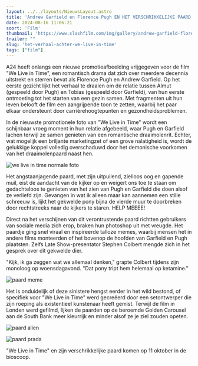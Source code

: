 ```yaml
---
layout: ../../layouts/NieuwsLayout.astro
title: 'Andrew Garfield en Florence Pugh EN HET VERSCHRIKKELIJKE PAARD'
date: 2024-08-16 11:06:21
soort: 'Film'
thumbnail: 'https://www.slashfilm.com/img/gallery/andrew-garfield-florence-pughs-new-movie-just-spawned-the-most-cursed-meme-youll-ever-see/intro-1723734301.jpg'
trailer: ""
slug: 'het-verhaal-achter-we-live-in-time'
tags: ["film"]
---
```


A24 heeft onlangs een nieuwe promotieafbeelding vrijgegeven voor de film "We Live in Time", een romantisch drama dat zich over meerdere decennia uitstrekt en sterren bevat als Florence Pugh en Andrew Garfield. Op het eerste gezicht lijkt het verhaal te draaien om de relatie tussen Almut (gespeeld door Pugh) en Tobias (gespeeld door Garfield), van hun eerste ontmoeting tot het starten van een gezin samen. Met fragmenten uit hun leven belooft de film een aangrijpende toon te zetten, waarbij het paar elkaar ondersteunt door carrièrehoogtepunten en gezondheidsproblemen.

In de nieuwste promotionele foto van "We Live in Time" wordt een schijnbaar vroeg moment in hun relatie afgebeeld, waar Pugh en Garfield lachen terwijl ze samen genieten van een romantische draaimolenrit. Echter, wat mogelijk een briljante marketingzet of een grove nalatigheid is, wordt de gelukkige koppel volledig overschaduwd door het demonische voorkomen van het draaimolenpaard naast hen.

![we live in time normale foto](https://www.slashfilm.com/img/uploads/embed/it-4aJbQA-1723734045.jpg)

Het angstaanjagende paard, met zijn uitpuilend, zielloos oog en gapende muil, eist de aandacht van de kijker op en weigert ons toe te staan om gedachteloos te genieten van het zien van Pugh en Garfield die doen alsof ze verliefd zijn. Gevangen in wat ik alleen maar kan aannemen een stille schreeuw is, lijkt het gekwelde pony bijna de vierde muur te doorbreken door rechtstreeks naar de kijkers te staren. HELP MEEEE!

Direct na het verschijnen van dit verontrustende paard richtten gebruikers van sociale media zich erop, braken hun photoshop uit met vreugde. Het paardje ging snel viraal en inspireerde talloze memes, waarbij mensen het in andere films monteerden of het bovenop de hoofden van Garfield en Pugh plaatsten. Zelfs Late Show-presentator Stephen Colbert mengde zich in het gesprek over dit gekwelde dier.

"Kijk, ik ga zeggen wat we allemaal denken," grapte Colbert tijdens zijn monoloog op woensdagavond. "Dat pony tript hem helemaal op ketamine."

![paard meme](https://www.slashfilm.com/img/uploads/embed/it-FM7VmG-1723733615.jpg)

Het is onduidelijk of deze sinistere hengst eerder in het wild bestond, of specifiek voor "We Live in Time" werd gecreëerd door een setontwerper die zijn roeping als existentieel kunstenaar heeft gemist. Terwijl de film in Londen werd gefilmd, lijken de paarden op de beroemde Golden Carousel aan de South Bank meer kleurrijk en minder alsof ze je ziel zouden opeten.

![paard alien](https://www.slashfilm.com/img/uploads/embed/it-91zigc-1723733665.jpg)

![paard prada](https://www.slashfilm.com/img/uploads/embed/it-PTQ0AG-1723734169.jpg)

"We Live in Time" en zijn verschrikkelijke paard komen op 11 oktober in de bioscoop.
